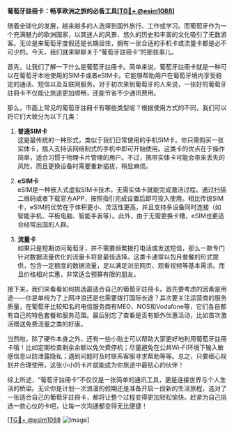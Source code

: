 **葡萄牙註冊卡：畅享欧洲之旅的必备工具[[TG💪+ @esim1088](https://t.me/s/esim1088)]**

随着全球化的发展，越来越多的人选择到国外旅行、工作或学习。而葡萄牙作为一个充满魅力的欧洲国家，以其迷人的风景、悠久的历史和丰富的文化吸引了无数游客。无论是来葡萄牙度假还是长期居住，拥有一张合适的手机卡或流量卡都是必不可少的。今天，我们就来聊聊关于“葡萄牙註冊卡”的那些事儿。

首先，让我们了解一下什么是葡萄牙註冊卡。简单来说，葡萄牙註冊卡就是一种可以在葡萄牙本地使用的SIM卡或者eSIM卡。它能够帮助用户在葡萄牙境内享受稳定的通话、短信以及互联网服务。对于初次来到葡萄牙的人来说，一张好的葡萄牙註冊卡不仅能让旅途更加顺畅，还能节省不少通讯费用。

那么，市面上常见的葡萄牙註冊卡有哪些类型呢？根据使用方式的不同，我们可以将它们大致分为以下几类：

1. **普通SIM卡**  
   这是最传统的一种形式，类似于我们日常使用的手机SIM卡。你只需购买一张实体卡，插入支持该网络制式的手机中即可开始使用。这类卡的优点在于操作简单，适合习惯于物理卡片管理的用户。不过，携带实体卡可能会带来丢失的风险，而且更换设备时需要重新插拔，稍显麻烦。

2. **eSIM卡**  
   eSIM是一种嵌入式虚拟SIM卡技术，无需实体卡就能完成激活过程。通过扫描二维码或者下载官方APP，按照指引完成设置后即可投入使用。相比传统SIM卡，eSIM的优势在于体积更小、灵活性更高，并且支持多设备同时连接（如智能手机、平板电脑、智能手表等）。此外，由于无需更换卡槽，eSIM也更适合经常出国的人群。

3. **流量卡**  
   如果只是短期访问葡萄牙，并不需要频繁拨打电话或发送短信，那么一款专门针对数据流量优化的流量卡将是最佳选择。这类卡通常以包月套餐的形式提供，包含一定额度的数据流量，足以满足浏览网页、观看视频等基本需求。而且价格相对实惠，非常适合预算有限的朋友。

接下来，我们来看看如何挑选最适合自己的葡萄牙註冊卡。首先要考虑的因素是用途——你是单纯为了上网冲浪还是也需要拨打国际长途？其次要关注运营商的服务质量，在葡萄牙比较知名的电信服务商有MEO、NOS和Vodafone等，它们各自都有自己的特色套餐和服务范围。最后别忘了查看是否有额外优惠活动，比如首次激活赠送免费流量之类的好康。

当然啦，除了硬件本身之外，还有一些小贴士可以帮助大家更好地利用葡萄牙註冊卡哦！比如定期检查剩余余额以免欠费停机；尽量避免在公共Wi-Fi环境下输入敏感信息以防泄露隐私；遇到问题时及时联系客服寻求帮助等等。总之，只要细心规划并合理使用，这张小小的卡片就能成为你旅途中最贴心的伙伴！

综上所述，“葡萄牙註冊卡”不仅仅是一张简单的通讯工具，更是连接世界与个人生活的桥梁。无论你是计划一次浪漫的假期还是准备开启一段新的生活旅程，选对了一张适合自己的葡萄牙註冊卡，都将让整个过程变得更加轻松愉快。赶紧为自己挑选一款心仪的卡吧，让每一次沟通都变得无比便捷！

[[TG💪+ @esim1088](https://t.me/s/esim1088) ![Image](https://i.postimg.cc/4NQfJmqS/Snipaste-2025-05-13-00-14-12.png)]